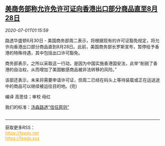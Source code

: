 <!--1593566594000-->
[美商务部称允许免许可证向香港出口部分商品直至8月28日](https://cn.reuters.com/article/us-moc-hk-export-0701-idCNKBS24240M)
------

<div><i>2020-07-01T01:15:59</i></div><div class="StandardArticleBody_body"><p>路透华盛顿6月30日 - 美国商务部周二表示，将根据现有的许可证豁免规定，将允许向香港出口部分商品直到8月28日。此前，美国商务部长罗斯宣布，暂停给予香港的特殊待遇，其中包括出口许可豁免。 </p><p>商务部表示，之所以采取这一行动，是因为中国实施香港国安法，此举“削弱了香港的自治权，从而增加了美国敏感商品被非法转移的风险。” </p><p>该部还表示，未来将需要申请许可证，但周二已经在码头上等待装载或正在运送途中的商品可以继续被运往目的地。(完) </p><div class="Attribution_container"><div class="Attribution_attribution"><p class="Attribution_content">编译 高思佳；审校 母红 </p></div></div><div class="StandardArticleBody_trustBadgeContainer"><span class="StandardArticleBody_trustBadgeTitle">我们的标准：</span><span class="trustBadgeUrl"><a href="https://www.thomsonreuters.cn/content/dam/openweb/documents/pdf/china/brochures/about-us-1.pdf">汤森路透“信任原则”</a></span></div></div><br><hr><div>获取更多RSS：<br><a href="https://feedx.net" style="color:orange" target="_blank">https://feedx.net</a> <br><a href="https://feedx.xyz" style="color:orange" target="_blank">https://feedx.xyz</a><br></div>
